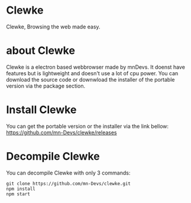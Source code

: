 # Clewke
Clewke, Browsing the web made easy.

# about Clewke
Clewke is a electron based webbrowser made by mnDevs.
It doenst have features but is lightweight and doesn't use a lot of cpu power.
You can download the source  code or downwload the installer of the portable version via the package section.

# Install Clewke

You can get the portable version or the installer via the link bellow:
https://github.com/mn-Devs/clewke/releases

#  Decompile Clewke

You can decompile Clewke with only 3 commands:

```
git clone https://github.com/mn-Devs/clewke.git
npm install
npm start
```

